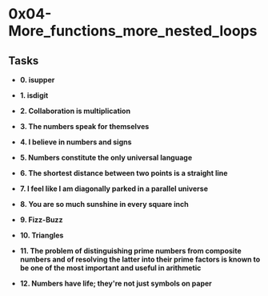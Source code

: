 # 0x04-More_functions_more_nested_loops


## Tasks

* **0. isupper**
  
* **1. isdigit**
  
* **2. Collaboration is multiplication**
  
* **3. The numbers speak for themselves**
  
* **4. I believe in numbers and signs**
  
* **5. Numbers constitute the only universal language**
  
* **6. The shortest distance between two points is a straight line**
  
* **7. I feel like I am diagonally parked in a parallel universe**
  
* **8. You are so much sunshine in every square inch**
  
* **9. Fizz-Buzz**
  
* **10. Triangles**
  
* **11. The problem of distinguishing prime numbers from composite numbers and of resolving the latter into their prime factors is known to be one of the most important and useful in arithmetic**
* **12. Numbers have life; they're not just symbols on paper**
